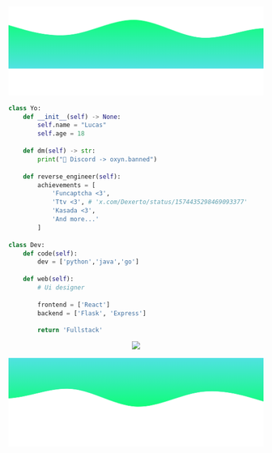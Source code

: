 ![image1](https://raw.githubusercontent.com/OxynDev/OxynDev/main/wave%20(1).png)
```python
class Yo:
    def __init__(self) -> None:
        self.name = "Lucas"
        self.age = 18

    def dm(self) -> str:
        print("👋 Discord -> oxyn.banned")

    def reverse_engineer(self):
        achievements = [
            'Funcaptcha <3',
            'Ttv <3', # 'x.com/Dexerto/status/1574435298469093377'
            'Kasada <3',
            'And more...'
        ]

class Dev:
    def code(self):
        dev = ['python','java','go']
    
    def web(self):
        # Ui designer

        frontend = ['React']
        backend = ['Flask', 'Express']

        return 'Fullstack'
```

<p align="center"> <img src="https://github-readme-stats.vercel.app/api?username=OxynDev&theme=tokyonight&show_icons=true&card_width=1100"> </p>

![image2](https://raw.githubusercontent.com/OxynDev/OxynDev/main/wave.png)
